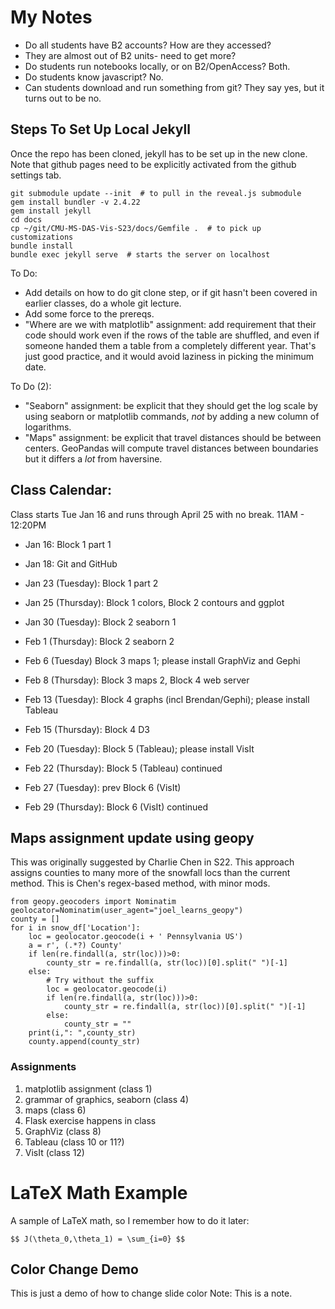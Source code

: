 # My Notes #

* Do all students have B2 accounts? How are they accessed?
 * They are almost out of B2 units- need to get more?
* Do students run notebooks locally, or on B2/OpenAccess? Both.
* Do students know javascript? No.
* Can students download and run something from git? They say yes, but
  it turns out to be no.



## Steps To Set Up Local Jekyll
Once the repo has been cloned, jekyll has to be set up in the new
clone.  Note that github pages need to be explicitly activated from
the github settings tab.

```
git submodule update --init  # to pull in the reveal.js submodule
gem install bundler -v 2.4.22
gem install jekyll
cd docs
cp ~/git/CMU-MS-DAS-Vis-S23/docs/Gemfile .  # to pick up customizations
bundle install
bundle exec jekyll serve  # starts the server on localhost
```



To Do:
* Add details on how to do git clone step, or if git hasn't been covered
  in earlier classes, do a whole git lecture.
* Add some force to the prereqs.
* "Where are we with matplotlib" assignment: add requirement that their
  code should work even if the rows of the table are shuffled, and even
  if someone handed them a table from a completely different year.  That's
  just good practice, and it would avoid laziness in picking the minimum date.


To Do (2):
* "Seaborn" assignment: be explicit that they should get the log scale by
  using seaborn or matplotlib commands, *not* by adding a new column of
  logarithms.
* "Maps" assignment: be explicit that travel distances should be between
  centers.  GeoPandas will compute travel distances between boundaries but
  it differs a *lot* from haversine.



## Class Calendar:

Class starts Tue Jan 16 and runs through April 25 with no break.
11AM - 12:20PM

* Jan 16: Block 1 part 1
* Jan 18: Git and GitHub
* Jan 23 (Tuesday): Block 1 part 2
* Jan 25 (Thursday): Block 1 colors, Block 2 contours and ggplot
* Jan 30 (Tuesday): Block 2 seaborn 1
* Feb 1 (Thursday): Block 2 seaborn 2


* Feb 6 (Tuesday) Block 3 maps 1; please install GraphViz and Gephi
* Feb 8 (Thursday): Block 3 maps 2, Block 4 web server
* Feb 13 (Tuesday): Block 4 graphs (incl Brendan/Gephi); please install Tableau
* Feb 15 (Thursday): Block 4 D3
* Feb 20 (Tuesday): Block 5 (Tableau); please install VisIt
* Feb 22 (Thursday): Block 5 (Tableau) continued


* Feb 27 (Tuesday): prev Block 6 (VisIt)
* Feb 29 (Thursday): Block 6 (VisIt) continued



## Maps assignment update using geopy

This was originally suggested by Charlie Chen in S22.  This
approach assigns counties to many more of the snowfall locs
than the current method.  This is Chen's regex-based method,
with minor mods.

```
from geopy.geocoders import Nominatim
geolocator=Nominatim(user_agent="joel_learns_geopy")
county = []
for i in snow_df['Location']:
    loc = geolocator.geocode(i + ' Pennsylvania US')
    a = r', (.*?) County'
    if len(re.findall(a, str(loc)))>0:
        county_str = re.findall(a, str(loc))[0].split(" ")[-1]
    else:
        # Try without the suffix
        loc = geolocator.geocode(i)
        if len(re.findall(a, str(loc)))>0:
            county_str = re.findall(a, str(loc))[0].split(" ")[-1]
        else:
            county_str = ""
    print(i,": ",county_str)
    county.append(county_str)
```



### Assignments
1. matplotlib assignment (class 1)
2. grammar of graphics, seaborn (class 4)
4. maps (class 6)
5. Flask exercise happens in class
6. GraphViz (class 8)
7. Tableau (class 10 or 11?)
8. VisIt (class 12)



# LaTeX Math Example

A sample of LaTeX math, so I remember how to do it later:

`$$ J(\theta_0,\theta_1) = \sum_{i=0} $$`



<!-- .slide: data-background="#ff0000" -->
## Color Change Demo ##
This is just a demo of how to change slide color
Note:
This is a note.
